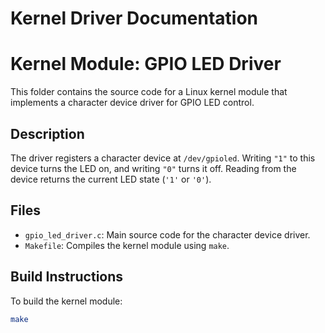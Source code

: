 # Kernel Driver Documentation

# Kernel Module: GPIO LED Driver

This folder contains the source code for a Linux kernel module that implements a character device driver for GPIO LED control.

## Description

The driver registers a character device at `/dev/gpioled`. Writing `"1"` to this device turns the LED on, and writing `"0"` turns it off. Reading from the device returns the current LED state (`'1'` or `'0'`).

## Files

- `gpio_led_driver.c`: Main source code for the character device driver.
- `Makefile`: Compiles the kernel module using `make`.

## Build Instructions

To build the kernel module:

```bash
make

